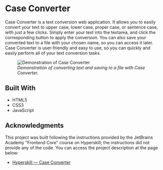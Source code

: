 # Case Converter
Case Converter is a text conversion web application. 
It allows you to easily convert your text to upper case, lower case, proper case, or sentence case, with just a few clicks. 
Simply enter your text into the textarea, and click the corresponding button to apply the conversion. 
You can also save your converted text to a file with your chosen name, so you can access it later. 
Case Converter is user-friendly and easy to use, so you can quickly and easily perform all of your text conversion tasks.

<figure>
<img src="https://i.ibb.co/4TH7DQJ/case-converter.gif" alt="Demonstration of Case Converter">
<figcaption><em>Demonstration of converting text and saving to a file with Case Converter.</em></figcaption>
</figure>

## Built With
* HTML5
* CSS3
* JavaScript

## Acknowledgments
This project was built following the instructions provided by the JetBrains Academy "Frontend Core" course on Hyperskill;
the instructions did not provide any of the code. You can access the project description at the page below:
* [Hyperskill — Case Converter](https://hyperskill.org/projects/193)
